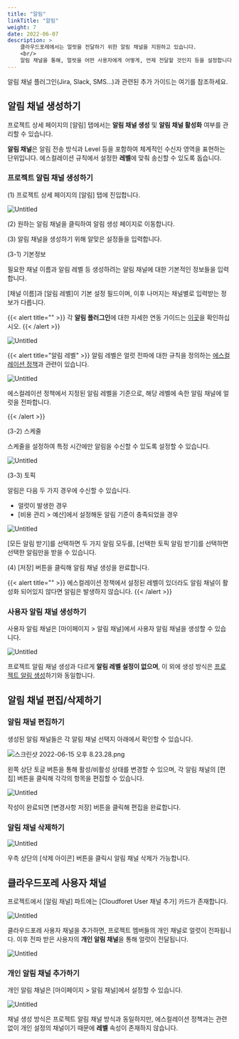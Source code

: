 ```yaml
---
title: "알림"
linkTitle: "알림"
weight: 7
date: 2022-06-07
description: >
    클라우드포레에서는 얼럿을 전달하기 위한 알림 채널을 지원하고 있습니다. 
    <br/>
    알림 채널을 통해, 얼럿을 어떤 사용자에게 어떻게, 언제 전달할 것인지 등을 설정합니다.
---
```




알림 채널 플러그인(Jira, Slack, SMS…)과 관련된 추가 가이드는 여기를 참조하세요.

## 알림 채널 생성하기

프로젝트 상세 페이지의 [알림] 탭에서는 **알림 채널 생성** 및 **알림 채널 활성화** 여부를 관리할 수 있습니다.

**알림 채널**은 알림 전송 방식과 Level 등을 포함하여 체계적인 수신자 영역을 표현하는 단위입니다. 에스컬레이션 규칙에서 설정한 **레벨**에 맞춰 송신할 수 있도록 돕습니다.

### 프로젝트 알림 채널 생성하기

(1) 프로젝트 상세 페이지의 [알림] 탭에 진입합니다.

![Untitled](https://s3-us-west-2.amazonaws.com/secure.notion-static.com/20127446-cac5-45bf-bca7-3df1c824a2d6/Untitled.png)

(2) 원하는 알림 채널을 클릭하여 알림 생성 페이지로 이동합니다.

(3) 알림 채널을 생성하기 위해 알맞은 설정들을 입력합니다.

(3-1) 기본정보

필요한 채널 이름과 알림 레벨 등 생성하려는 알림 채널에 대한 기본적인 정보들을 입력합니다.

[채널 이름]과 [알림 레벨]이 기본 설정 필드이며, 이후 나머지는 채널별로 입력받는 정보가 다릅니다.

{{< alert title="" >}}
각 **알림 플러그인**에 대한 자세한 연동 가이드는 [이곳](/ko/docs/guides/plugins/alert-manager-notification/)을 확인하십시오.
{{< /alert >}}



![Untitled](https://s3-us-west-2.amazonaws.com/secure.notion-static.com/dad7e797-8330-413d-9be4-64805bcfda1a/Untitled.png)

{{< alert title="알림 레벨" >}}
알림 레벨은 얼럿 전파에 대한 규칙을 정의하는 [에스컬레이션 정책](/ko/docs/guides/alert-manager/escalation-policy/)과 관련이 있습니다. 

![Untitled](https://s3-us-west-2.amazonaws.com/secure.notion-static.com/40cca28a-278d-45cd-acf7-201c54d9fdcb/Untitled.png)

에스컬레이션 정책에서 지정된 알림 레벨을 기준으로, 해당 레벨에 속한 알림 채널에 얼럿을 전파합니다.

{{< /alert >}}

(3-2) 스케줄

스케줄을 설정하여 특정 시간에만 알림을 수신할 수 있도록 설정할 수 있습니다.

![Untitled](https://s3-us-west-2.amazonaws.com/secure.notion-static.com/d49ffe8d-e389-4018-8def-4833809f905a/Untitled.png)

(3-3) 토픽

알림은 다음 두 가지 경우에 수신할 수 있습니다.
- 얼럿이 발생한 경우
- [비용 관리 > 예산]에서 설정해둔 알림 기준이 충족되었을 경우

![Untitled](https://s3-us-west-2.amazonaws.com/secure.notion-static.com/927229b8-9c24-4250-9329-e668770f6811/Untitled.png)

[모든 알림 받기]를 선택하면 두 가지 알림 모두를, [선택한 토픽 알림 받기]를 선택하면 선택한 알림만을 받을 수 있습니다.

(4) [저장] 버튼을 클릭해 알림 채널 생성을 완료합니다.

{{< alert title="" >}}
에스컬레이션 정책에서 설정된 레벨이 있더라도 알림 채널이 활성화 되어있지 않다면 알림은 발생하지 않습니다.
{{< /alert >}}


### 사용자 알림 채널 생성하기

사용자 알림 채널은 [마이페이지 > 알림 채널]에서 사용자 알림 채널을 생성할 수 있습니다.

![Untitled](https://s3-us-west-2.amazonaws.com/secure.notion-static.com/247cabba-1614-4c40-b666-497b944b76a5/Untitled.png)

프로젝트 알림 채널 생성과 다르게 **알림 레벨 설정이 없으며**, 이 외에 생성 방식은 [프로젝트 알림 생성](/ko/docs/guides/alert-manager/notification/#프로젝트-알림-채널-생성하기)하기와 동일합니다.

## 알림 채널 편집/삭제하기

### 알림 채널 편집하기

생성된 알림 채널들은 각 알림 채널 선택지 아래에서 확인할 수 있습니다.

![스크린샷 2022-06-15 오후 8.23.28.png](https://s3-us-west-2.amazonaws.com/secure.notion-static.com/e4c613c5-65cb-464a-b5a3-1d88c0664a2e/스크린샷_2022-06-15_오후_8.23.28.png)

왼쪽 상단 토글 버튼을 통해 활성/비활성 상태를 변경할 수 있으며, 각 알림 채널의 [편집] 버튼을 클릭해 각각의 항목을 편집할 수 있습니다.

![Untitled](https://s3-us-west-2.amazonaws.com/secure.notion-static.com/2e4e85ad-c9da-4fd7-a263-7b9e052d8728/Untitled.png)

작성이 완료되면 [변경사항 저장] 버튼을 클릭해 편집을 완료합니다.

### 알림 채널 삭제하기

![Untitled](https://s3-us-west-2.amazonaws.com/secure.notion-static.com/9dbfbce9-94ba-4c35-a1f9-3487e13b6a00/Untitled.png)

우측 상단의 [삭제 아이콘] 버튼을 클릭시 알림 채널 삭제가 가능합니다.

## 클라우드포레 사용자 채널

프로젝트에서 [알림 채널] 파트에는 [Cloudforet User 채널 추가] 카드가 존재합니다.

![Untitled](https://s3-us-west-2.amazonaws.com/secure.notion-static.com/b0b41556-7d14-428e-a2f6-0236f3364812/Untitled.png)

클라우드포레 사용자 채널을 추가하면, 프로젝트 멤버들의 개인 채널로 얼럿이 전파됩니다. 이후 전파 받은 사용자의 **개인 알림 채널**을 통해 얼럿이 전달됩니다.

![Untitled](https://s3-us-west-2.amazonaws.com/secure.notion-static.com/b210bf92-ca46-441e-8643-633e873d4cea/Untitled.png)

### 개인 알림 채널 추가하기

개인 알림 채널은 [마이페이지 > 알림 채널]에서 설정할 수 있습니다.

![Untitled](https://s3-us-west-2.amazonaws.com/secure.notion-static.com/1bb3497c-8d01-4e05-88d5-9b042c649b19/Untitled.png)

채널 생성 방식은 프로젝트 알림 채널 방식과 동일하지만, 에스컬레이션 정책과는 관련 없이 개인 설정의 채널이기 때문에 **레벨** 속성이 존재하지 않습니다.
